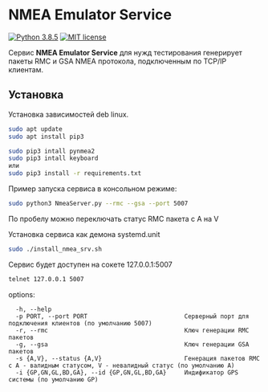 # NMEA Emulator Service

[![Python 3.8.5](https://img.shields.io/badge/python-3.8.5-blue.svg)](https://www.python.org/downloads/release/python-385/)
[![MIT license](https://img.shields.io/badge/License-MIT-blue.svg)](https://lbesson.mit-license.org/)

Сервис **NMEA Emulator Service** для нужд тестирования генерирует пакеты RMC и GSA NMEA протокола, подключенным по TCP/IP клиентам.

## Установка

Установка зависимостей deb linux.

```sh
sudo apt update
sudo apt install pip3
```

```bash
sudo pip3 intall pynmea2
sudo pip3 intall keyboard
или
sudo pip3 install -r requirements.txt
```

Пример запуска сервиса в консольном режиме:

```sh
sudo python3 NmeaServer.py --rmc --gsa --port 5007
```

По пробелу можно переключать статус RMC пакета с A на V

Установка сервиса как демона systemd.unit

```sh
sudo ./install_nmea_srv.sh
```

Сервис будет доступен на сокете 127.0.0.1:5007

```sh
telnet 127.0.0.1 5007
```

options:

```text
  -h, --help  
  -p PORT, --port PORT                           Серверный порт для подключения клиентов (по умолчанию 5007)  
  -r, --rmc                                      Ключ генерации RMC пакетов  
  -g, --gsa                                      Ключ генерации GSA пакетов  
  -s {A,V}, --status {A,V}                       Генерация пакетов RMC c A - валидным статусом, V - невалидный статус (по умолчанию А) 
  -i {GP,GN,GL,BD,GA}, --id {GP,GN,GL,BD,GA}     Индификатор GPS системы (по умолчанию GP)  
```
